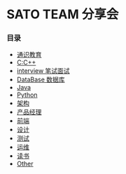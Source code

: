 # SATO TEAM 分享会

### 目录  
-  [通识教育](https://github.com/satoteam/share/tree/master/%E9%80%9A%E8%AF%86%E6%95%99%E8%82%B2)
-  [C:C++](https://github.com/satoteam/share/tree/master/C:C%2B%2B) 
-  [interview 笔试面试]()
-  [DataBase 数据库]()
-  [Java]()
-  [Python]()
-  [架构]()
-  [产品经理]()
-  [前端]()
-  [设计]()
-  [测试]()
-  [运维]()
-  [读书]()
-  [Other]()

